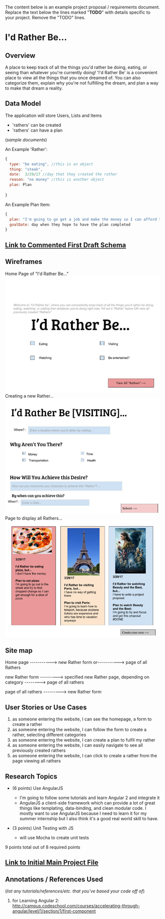 The content below is an example project proposal / requirements document. Replace the text below the lines marked "__TODO__" with details specific to your project. Remove the "TODO" lines.

# I'd Rather Be...

## Overview

A place to keep track of all the things you'd rather be doing, eating, or seeing than whatever you're currently doing!
'I'd Rather Be' is a convenient place to view all the things that you once dreamed of. You can also categorize them,
explain why you're not fulfilling the dream, and plan a way to make that dream a reality.

## Data Model

The application will store Users, Lists and Items

* 'rathers' can be created
* 'rathers' can have a plan

(_sample documents_)

An Example 'Rather':

```javascript
{
  type: "be eating", //this is an object
  thing: "steak",
  date:  3/29/17 //day that they created the rather
  reason: "no money" //this is another object
  plan: Plan

}
```

An Example Plan Item:

```javascript
{
  plan: "I'm going to go get a job and make the money so I can afford that steak"
  goalDate: day when they hope to have the plan completed
}
```


## [Link to Commented First Draft Schema](db.js)


## Wireframes
Home Page of "I'd Rather Be..."
![Alt text](/documentation/Home_page.jpg?raw=true "Home page")
Creating a new Rather...
![Alt text](/documentation/New_Rather.jpg?raw=true "Creating a new Rather")
Page to display all Rathers...
![Alt text](/documentation/Rather_Page.jpg?raw=true "Page to display all Rathers")


## Site map

Home page -----------> new Rather form
           or----------->  page of all Rathers

new Rather form ---------> specified new Rather page, depending on category --------> page of all rathers

page of all rathers ---------> new Rather form


## User Stories or Use Cases

1. as someone entering the website, I can see the homepage, a form to create a rather
2. as someone entering the website, I can follow the form to create a rather, selecting different categories
3. as someone entering the website, I can create a plan to fulfil my rather
4. as someone entering the website, I can easily navigate to see all previously created rathers
5. as someone entering the website, I can click to create a rather from the page viewing all rathers



## Research Topics

* (6 points) Use AngularJS
    * I'm going to follow some tutorials and learn Angular 2 and integrate it
    * AngularJS a client-side framework which can provide a lot of great things like templating, data-binding, and clean
    modular code. I mostly want to use AngularJS because I need to learn it for my summer internship but I also think it's
    a good real world skill to have.

* (3 points) Unit Testing with JS
    * will use Mocha to create unit tests

9 points total out of 8 required points


## [Link to Initial Main Project File](app.js) 

## Annotations / References Used

(_list any tutorials/references/etc. that you've based your code off of_)
1. for Learning Angular 2: http://campus.codeschool.com/courses/accelerating-through-angular/level/1/section/1/first-component
